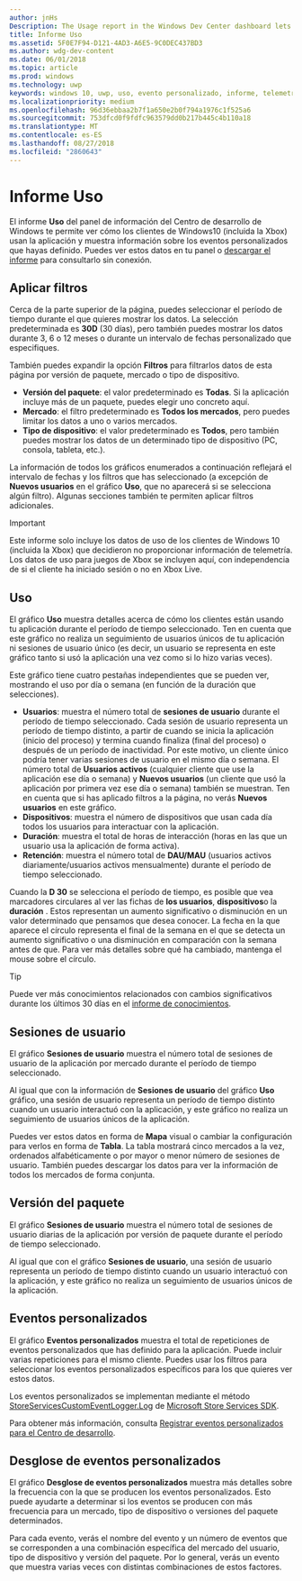 ```yaml
---
author: jnHs
Description: The Usage report in the Windows Dev Center dashboard lets you see how customers are using your app.
title: Informe Uso
ms.assetid: 5F0E7F94-D121-4AD3-A6E5-9C0DEC437BD3
ms.author: wdg-dev-content
ms.date: 06/01/2018
ms.topic: article
ms.prod: windows
ms.technology: uwp
keywords: windows 10, uwp, uso, evento personalizado, informe, telemetría, sesiones de usuario
ms.localizationpriority: medium
ms.openlocfilehash: 96d36ebbaa2b7f1a650e2b0f794a1976c1f525a6
ms.sourcegitcommit: 753dfcd0f9fdfc963579dd0b217b445c4b110a18
ms.translationtype: MT
ms.contentlocale: es-ES
ms.lasthandoff: 08/27/2018
ms.locfileid: "2860643"
---
```

# <a name="usage-report"></a>Informe Uso


El informe **Uso** del panel de información del Centro de desarrollo de Windows te permite ver cómo los clientes de Windows10 (incluida la Xbox) usan la aplicación y muestra información sobre los eventos personalizados que hayas definido. Puedes ver estos datos en tu panel o [descargar el informe](download-analytic-reports.md) para consultarlo sin conexión.


## <a name="apply-filters"></a>Aplicar filtros

Cerca de la parte superior de la página, puedes seleccionar el período de tiempo durante el que quieres mostrar los datos. La selección predeterminada es **30D** (30 días), pero también puedes mostrar los datos durante 3, 6 o 12 meses o durante un intervalo de fechas personalizado que especifiques.

También puedes expandir la opción **Filtros** para filtrarlos datos de esta página por versión de paquete, mercado o tipo de dispositivo.

-   **Versión del paquete**: el valor predeterminado es **Todas**. Si la aplicación incluye más de un paquete, puedes elegir uno concreto aquí.
-   **Mercado**: el filtro predeterminado es **Todos los mercados**, pero puedes limitar los datos a uno o varios mercados.
-   **Tipo de dispositivo**: el valor predeterminado es **Todos**, pero también puedes mostrar los datos de un determinado tipo de dispositivo (PC, consola, tableta, etc.).

La información de todos los gráficos enumerados a continuación reflejará el intervalo de fechas y los filtros que has seleccionado (a excepción de **Nuevos usuarios** en el gráfico **Uso**, que no aparecerá si se selecciona algún filtro). Algunas secciones también te permiten aplicar filtros adicionales.

> [!IMPORTANT]
> Este informe solo incluye los datos de uso de los clientes de Windows 10 (incluida la Xbox) que decidieron no proporcionar información de telemetría. Los datos de uso para juegos de Xbox se incluyen aquí, con independencia de si el cliente ha iniciado sesión o no en Xbox Live. 


## <a name="usage"></a>Uso

El gráfico **Uso** muestra detalles acerca de cómo los clientes están usando tu aplicación durante el período de tiempo seleccionado. Ten en cuenta que este gráfico no realiza un seguimiento de usuarios únicos de tu aplicación ni sesiones de usuario único (es decir, un usuario se representa en este gráfico tanto si usó la aplicación una vez como si lo hizo varias veces).

Este gráfico tiene cuatro pestañas independientes que se pueden ver, mostrando el uso por día o semana (en función de la duración que selecciones).

- **Usuarios**: muestra el número total de **sesiones de usuario** durante el período de tiempo seleccionado. Cada sesión de usuario representa un período de tiempo distinto, a partir de cuando se inicia la aplicación (inicio del proceso) y termina cuando finaliza (final del proceso) o después de un período de inactividad. Por este motivo, un cliente único podría tener varias sesiones de usuario en el mismo día o semana. El número total de **Usuarios activos** (cualquier cliente que use la aplicación ese día o semana) y **Nuevos usuarios** (un cliente que usó la aplicación por primera vez ese día o semana) también se muestran. Ten en cuenta que si has aplicado filtros a la página, no verás **Nuevos usuarios** en este gráfico.
- **Dispositivos**: muestra el número de dispositivos que usan cada día todos los usuarios para interactuar con la aplicación.
- **Duración**: muestra el total de horas de interacción (horas en las que un usuario usa la aplicación de forma activa).
- **Retención**: muestra el número total de **DAU/MAU** (usuarios activos diariamente/usuarios activos mensualmente) durante el período de tiempo seleccionado.

Cuando la **D 30** se selecciona el período de tiempo, es posible que vea marcadores circulares al ver las fichas de **los usuarios**, **dispositivos**o la **duración** . Estos representan un aumento significativo o disminución en un valor determinado que pensamos que desea conocer. La fecha en la que aparece el círculo representa el final de la semana en el que se detecta un aumento significativo o una disminución en comparación con la semana antes de que. Para ver más detalles sobre qué ha cambiado, mantenga el mouse sobre el círculo.  

> [!TIP]
> Puede ver más conocimientos relacionados con cambios significativos durante los últimos 30 días en el [informe de conocimientos](insights-report.md).


## <a name="user-sessions"></a>Sesiones de usuario

El gráfico **Sesiones de usuario** muestra el número total de sesiones de usuario de la aplicación por mercado durante el período de tiempo seleccionado.

Al igual que con la información de **Sesiones de usuario** del gráfico **Uso** gráfico, una sesión de usuario representa un período de tiempo distinto cuando un usuario interactuó con la aplicación, y este gráfico no realiza un seguimiento de usuarios únicos de la aplicación.

Puedes ver estos datos en forma de **Mapa** visual o cambiar la configuración para verlos en forma de **Tabla**. La tabla mostrará cinco mercados a la vez, ordenados alfabéticamente o por mayor o menor número de sesiones de usuario. También puedes descargar los datos para ver la información de todos los mercados de forma conjunta.


## <a name="package-version"></a>Versión del paquete

El gráfico **Sesiones de usuario** muestra el número total de sesiones de usuario diarias de la aplicación por versión de paquete durante el período de tiempo seleccionado.

Al igual que con el gráfico **Sesiones de usuario**, una sesión de usuario representa un período de tiempo distinto cuando un usuario interactuó con la aplicación, y este gráfico no realiza un seguimiento de usuarios únicos de la aplicación.


## <a name="custom-events"></a>Eventos personalizados

El gráfico **Eventos personalizados** muestra el total de repeticiones de eventos personalizados que has definido para la aplicación. Puede incluir varias repeticiones para el mismo cliente. Puedes usar los filtros para seleccionar los eventos personalizados específicos para los que quieres ver estos datos.

Los eventos personalizados se implementan mediante el método [StoreServicesCustomEventLogger.Log](https://docs.microsoft.com/en-us/uwp/api/microsoft.services.store.engagement.storeservicescustomeventlogger.log) de [Microsoft Store Services SDK](../monetize/microsoft-store-services-sdk.md).

Para obtener más información, consulta [Registrar eventos personalizados para el Centro de desarrollo](../monetize/log-custom-events-for-dev-center.md).


## <a name="custom-events-breakdown"></a>Desglose de eventos personalizados

El gráfico **Desglose de eventos personalizados** muestra más detalles sobre la frecuencia con la que se producen los eventos personalizados. Esto puede ayudarte a determinar si los eventos se producen con más frecuencia para un mercado, tipo de dispositivo o versiones del paquete determinados.

Para cada evento, verás el nombre del evento y un número de eventos que se corresponden a una combinación específica del mercado del usuario, tipo de dispositivo y versión del paquete. Por lo general, verás un evento que muestra varias veces con distintas combinaciones de estos factores. 




 
